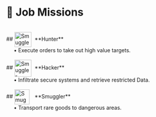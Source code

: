 # 💼 **Job Missions**

<br>
## <img src="../images/hunter.png" alt="Smuggler" style="height: 40px; width: 45px; vertical-align: middle; margin-right: 5px;"> **Hunter**

<div style="padding-left: 20px;">
    • Execute orders to take out high value targets.
</div>

<br>
## <img src="../images/hacker.png" alt="Smuggler" style="height: 45px; width: 45px; vertical-align: middle; margin-right: 5px;"> **Hacker**

<div style="padding-left: 20px;">
    • Infiltrate secure systems and retrieve restricted Data.
</div>

<br>
## <img src="../images/smuggler.png" alt="Smuggler" style="height: 40px; width: 40px; vertical-align: middle; margin-right: 10px;"> **Smuggler**

<div style="padding-left: 20px;">
    • Transport rare goods to dangerous areas.
</div>
